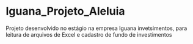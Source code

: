 # Iguana_Projeto_Aleluia
Projeto desenvolvido no estágio na empresa Iguana invetsimentos, para leitura de arquivos de Excel e cadastro de fundo de investimentos 
